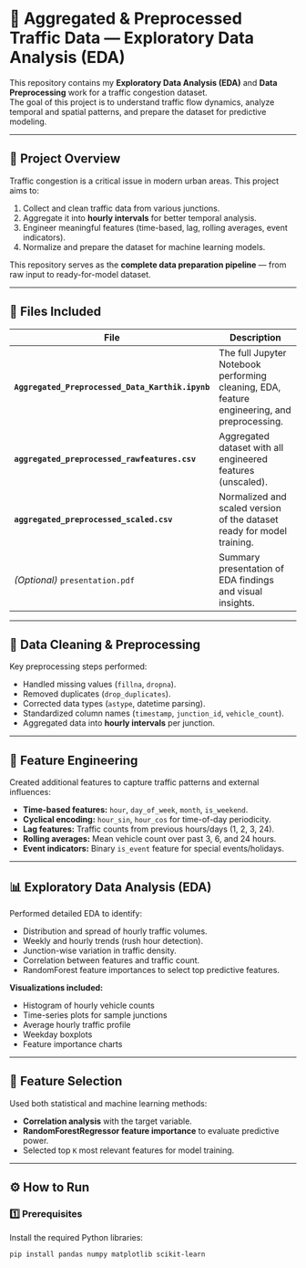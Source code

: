# 🚦 Aggregated & Preprocessed Traffic Data — Exploratory Data Analysis (EDA)

This repository contains my **Exploratory Data Analysis (EDA)** and **Data Preprocessing** work for a traffic congestion dataset.  
The goal of this project is to understand traffic flow dynamics, analyze temporal and spatial patterns, and prepare the dataset for predictive modeling.

---

## 📘 Project Overview

Traffic congestion is a critical issue in modern urban areas. This project aims to:
1. Collect and clean traffic data from various junctions.
2. Aggregate it into **hourly intervals** for better temporal analysis.
3. Engineer meaningful features (time-based, lag, rolling averages, event indicators).
4. Normalize and prepare the dataset for machine learning models.

This repository serves as the **complete data preparation pipeline** — from raw input to ready-for-model dataset.

---

## 📂 Files Included

| File | Description |
|------|--------------|
| **`Aggregated_Preprocessed_Data_Karthik.ipynb`** | The full Jupyter Notebook performing cleaning, EDA, feature engineering, and preprocessing. |
| **`aggregated_preprocessed_rawfeatures.csv`** | Aggregated dataset with all engineered features (unscaled). |
| **`aggregated_preprocessed_scaled.csv`** | Normalized and scaled version of the dataset ready for model training. |
| *(Optional)* `presentation.pdf` | Summary presentation of EDA findings and visual insights. |

---

## 🧹 Data Cleaning & Preprocessing

Key preprocessing steps performed:
- Handled missing values (`fillna`, `dropna`).
- Removed duplicates (`drop_duplicates`).
- Corrected data types (`astype`, datetime parsing).
- Standardized column names (`timestamp`, `junction_id`, `vehicle_count`).
- Aggregated data into **hourly intervals** per junction.

---

## 🧩 Feature Engineering

Created additional features to capture traffic patterns and external influences:
- **Time-based features:** `hour`, `day_of_week`, `month`, `is_weekend`.
- **Cyclical encoding:** `hour_sin`, `hour_cos` for time-of-day periodicity.
- **Lag features:** Traffic counts from previous hours/days (1, 2, 3, 24).
- **Rolling averages:** Mean vehicle count over past 3, 6, and 24 hours.
- **Event indicators:** Binary `is_event` feature for special events/holidays.

---

## 📊 Exploratory Data Analysis (EDA)

Performed detailed EDA to identify:
- Distribution and spread of hourly traffic volumes.
- Weekly and hourly trends (rush hour detection).
- Junction-wise variation in traffic density.
- Correlation between features and traffic count.
- RandomForest feature importances to select top predictive features.

**Visualizations included:**
- Histogram of hourly vehicle counts  
- Time-series plots for sample junctions  
- Average hourly traffic profile  
- Weekday boxplots  
- Feature importance charts  

---

## 🧮 Feature Selection

Used both statistical and machine learning methods:
- **Correlation analysis** with the target variable.  
- **RandomForestRegressor feature importance** to evaluate predictive power.  
- Selected top `K` most relevant features for model training.

---

## ⚙️ How to Run

### 1️⃣ Prerequisites
Install the required Python libraries:
```bash
pip install pandas numpy matplotlib scikit-learn
